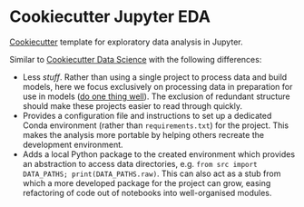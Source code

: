 # Cookiecutter Jupyter EDA

[Cookiecutter][ccutter] template for exploratory data analysis in Jupyter.

Similar to [Cookiecutter Data Science][ccutter-ds] with the following differences:

- Less _stuff_. Rather than using a single project to process data and build
  models, here we focus exclusively on processing data in preparation for use in
  models ([do one thing well][one-thing-well]). The exclusion of redundant
  structure should make these projects easier to read through quickly.
- Provides a configuration file and instructions to set up a dedicated Conda
  environment (rather than `requirements.txt`) for the project. This makes the
  analysis more portable by helping others recreate the development environment.
- Adds a local Python package to the created environment which provides an
  abstraction to access data directories, e.g. `from src import DATA_PATHS; print(DATA_PATHS.raw)`.
  This can also act as a stub from which a more developed package for the
  project can grow, easing refactoring of code out of notebooks into 
  well-organised modules.

[ccutter]: https://github.com/cookiecutter/cookiecutter
[ccutter-ds]: https://github.com/drivendata/cookiecutter-data-science
[one-thing-well]: https://en.wikipedia.org/wiki/Unix_philosophy
